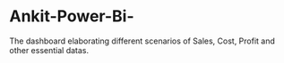 # Ankit-Power-Bi-
The dashboard elaborating different scenarios of Sales, Cost, Profit and other essential datas. 
